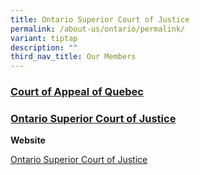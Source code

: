 ```yaml
---
title: Ontario Superior Court of Justice
permalink: /about-us/ontario/permalink/
variant: tiptap
description: ""
third_nav_title: Our Members
---
```

<h3><strong><u>Court of Appeal of Quebec</u></strong></h3>
<p></p>
<p></p>
<p></p>
<p></p>
<p></p>
<h3><strong><u>Ontario Superior Court of Justice</u></strong></h3>
<p><strong>Website</strong>
</p>
<p><a href="https://www.ontariocourts.ca/scj/" rel="noopener noreferrer nofollow" target="_blank">Ontario Superior Court of Justice</a>
</p>